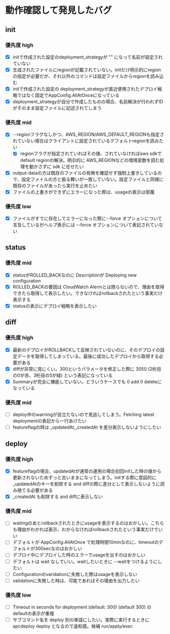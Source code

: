 # 動作確認して発見したバグ

## init

### 優先度 high

- [x] initで作成された設定のdeployment_strategyが "" になって名前が設定されていない
- [x] 生成されたファイルにregionが記載されていない。initだけ明示的にregionの指定が必要だが、それ以外のコマンドは設定ファイルからregionを読み込む
- [x] initで作成された設定の deployment_strategyが直近使用されたデプロイ戦略ではなく固定でAppConfig.AllAtOnceになっている
- [x] deployment_strategyが自分で作成したものの場合、名前解決が行われずIDがそのまま設定ファイルに記述されてしまう

### 優先度 mid

- [x] --regionフラグなしかつ、AWS_REGION/AWS_DEFAULT_REGIONも指定されていない場合はクライアントに設定されているデフォルトregionを読みたい
  - [x] regionフラグが指定されていればその値、されていなければaws sdkでdefault regionの解決。明示的に AWS_REGIONなどの環境変数を読む処理を動かさずに sdk に任せたい
- [x] output-dataの方は既存のファイルの有無を確認せず強制上書きしているので、設定ファイルの方と振る舞いが一致していない。設定ファイルと同様に既存のファイルがあったら実行を止めたい
- [x] ファイルの上書きができずにエラーになった際は、usageの表示は邪魔

### 優先度 low

- [x] ファイルがすでに存在してエラーになった際に--force オプションについて言及しているがヘルプ表示には --force オプションについて表記されていない

## status

### 優先度 mid

- [x] statusがROLLED_BACKなのに Descriptionが Deploying new configuration
- [x] ROLLED_BACKの要因は CloudWatch Alermとは限らないので、理由を取得できたら取得して表示したい。できなければrollbackされたという事実だけ表示する
- [x] statusの表示にデプロイ戦略を表示したい

## diff

### 優先度 high

- [x] 最新のデプロイがROLLBACKして反映されていないのに、そのデプロイの設定データを取得してしまっている。最後に成功したデプロイから取得する必要がある
- [x] diffが非常に見にくい。300というパラメータを修正した際に 3050 (2桁目の0が赤、3桁目の5が緑) という表記になっている
- [x] Summaryが完全に機能していない。どういうケースでも 0 add 0 deleteになっている

### 優先度 mid

- [ ] deploy中のwarningが目立たないので見逃してしまう。Fetching latest deploymentの表記から一行あけたい
- [ ] featureflagの時は _updatedAt,_createdAt を差分表示しないようにしたい

## deploy

### 優先度 high

- [x] featureflagの場合、updatedAtが通常の運用の場合初回initした時の値から更新されないためずっと古いままになってしまう。initする際に意図的に_updatedAtのキーを削除する and diffの際に差分として表示しないように読み捨てる必要がある
- [x] _createdAt も削除する and diffに表示しない

### 優先度 mid

- [ ] waitingのあとrollbackされたときにusageを表示するのはおかしい。こちらも理由がわかれば表示、わからなければrollbackされたという事実だけでいい
- [ ] デフォルトが AppConfig.AllAtOnce で処理時間10minなのに、timeoutのデフォルトが300secなのはおかしい
- [ ] デプロイ中にデプロイした時のエラーでusageを出すのはおかしい
- [ ] デフォルトは wait なしでいい。waitしたいときに --waitをつけるようにしたい
- [ ] Configurationのvaridationに失敗した際はusageを表示しない
- [ ] validationに失敗した時は、可能であればその理由を出力したい

### 優先度 low

- [ ] Timeout in seconds for deployment (default: 300) (default 300) のdefaultの表示が重複
- [ ] サブコマンド名を deploy 別の単語にしたい。実際に実行するときに apcdeploy deploy となるので違和感。候補 run/apply/exec
